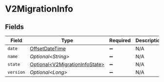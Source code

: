 # V2MigrationInfo


## Fields

| Field                                                                                     | Type                                                                                      | Required                                                                                  | Description                                                                               | Example                                                                                   |
| ----------------------------------------------------------------------------------------- | ----------------------------------------------------------------------------------------- | ----------------------------------------------------------------------------------------- | ----------------------------------------------------------------------------------------- | ----------------------------------------------------------------------------------------- |
| `date`                                                                                    | [OffsetDateTime](https://docs.oracle.com/javase/8/docs/api/java/time/OffsetDateTime.html) | :heavy_minus_sign:                                                                        | N/A                                                                                       |                                                                                           |
| `name`                                                                                    | *Optional\<String>*                                                                       | :heavy_minus_sign:                                                                        | N/A                                                                                       | migrations:001                                                                            |
| `state`                                                                                   | [Optional\<V2MigrationInfoState>](../../models/shared/V2MigrationInfoState.md)            | :heavy_minus_sign:                                                                        | N/A                                                                                       |                                                                                           |
| `version`                                                                                 | *Optional\<Long>*                                                                         | :heavy_minus_sign:                                                                        | N/A                                                                                       | 11                                                                                        |